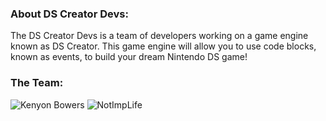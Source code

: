 ### About DS Creator Devs:
The DS Creator Devs is a team of developers working on a game engine known as DS Creator. This game engine will allow you to use code blocks, known as events, to build your dream Nintendo DS game!
### The Team:
![Kenyon Bowers](https://avatars.githubusercontent.com/u/83834271?s=96&v=4) ![NotImpLife](https://avatars.githubusercontent.com/u/70803115?s=96&v=4)
